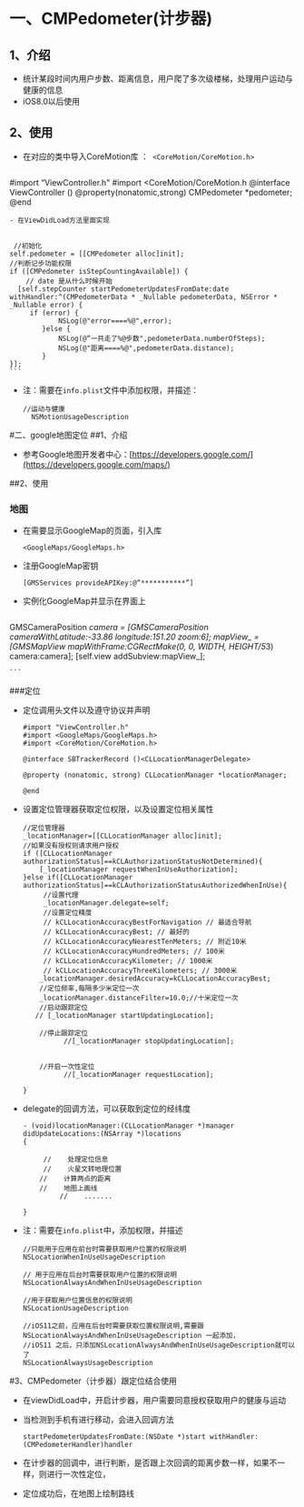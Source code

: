 # 一、CMPedometer(计步器)
##  1、介绍  
   -   统计某段时间内用户步数、距离信息，用户爬了多次级楼梯，处理用户运动与健康的信息<br>
   -   iOS8.0以后使用
   
##  2、使用
- 在对应的类中导入CoreMotion库 ：` <CoreMotion/CoreMotion.h>`
   
   ```
 #import “ViewController.h"
 #import <CoreMotion/CoreMotion.h
@interface ViewController ()
@property(nonatomic,strong) CMPedometer *pedometer; 
@end  
```
- 在ViewDidLoad方法里面实现
 
 ```
     //初始化
    self.pedometer = [[CMPedometer alloc]init];
    //判断记步功能权限
    if ([CMPedometer isStepCountingAvailable]) {
        // date 是从什么时候开始
      [self.stepCounter startPedometerUpdatesFromDate:date withHandler:^(CMPedometerData * _Nullable pedometerData, NSError * _Nullable error) {
         if (error) {
                NSLog(@"error====%@",error);
            }else {                                                                                                                                                                                                                    
                NSLog(@“一共走了%@步数",pedometerData.numberOfSteps);
                NSLog(@"距离====%@",pedometerData.distance);
            }
    }];
    ```
    
- 注：需要在`info.plist`文件中添加权限，并描述：
	
	```
	//运动与健康
      NSMotionUsageDescription
	```
	
	
#二、google地图定位
##1、介绍
  - 参考Google地图开发者中心：[https://developers.google.com/](https://developers.google.com/maps/)
  
##2、使用
### 地图

- 在需要显示GoogleMap的页面，引入库


	```
	<GoogleMaps/GoogleMaps.h>
	```

- 注册GoogleMap密钥
 
					 
	```
	[GMSServices provideAPIKey:@“***********”]
	```


- 实例化GoogleMap并显示在界面上


	```
 GMSCameraPosition *camera = [GMSCameraPosition cameraWithLatitude:-33.86
                                                            longitude:151.20
                                                                 zoom:6];
 mapView_ = [GMSMapView mapWithFrame:CGRectMake(0, 0, WIDTH, HEIGHT/5*3) camera:camera];
 [self.view addSubview:mapView_];

	```
###定位

- 定位调用头文件以及遵守协议并声明

	```
	#import "ViewController.h"
	#import <GoogleMaps/GoogleMaps.h>
	#import <CoreMotion/CoreMotion.h>
	
	@interface SBTrackerRecord ()<CLLocationManagerDelegate>
	
	@property (nonatomic, strong) CLLocationManager *locationManager;
	
	@end
	
	```

- 设置定位管理器获取定位权限，以及设置定位相关属性

	```
    //定位管理器
    _locationManager=[[CLLocationManager alloc]init];
    //如果没有授权则请求用户授权
    if ([CLLocationManager authorizationStatus]==kCLAuthorizationStatusNotDetermined){
        [_locationManager requestWhenInUseAuthorization];
    }else if([CLLocationManager authorizationStatus]==kCLAuthorizationStatusAuthorizedWhenInUse){
         //设置代理
         _locationManager.delegate=self;
         //设置定位精度
         // kCLLocationAccuracyBestForNavigation // 最适合导航
         // kCLLocationAccuracyBest; // 最好的
         // kCLLocationAccuracyNearestTenMeters; // 附近10米
         // kCLLocationAccuracyHundredMeters; // 100米
         // kCLLocationAccuracyKilometer; // 1000米
         // kCLLocationAccuracyThreeKilometers; // 3000米
        _locationManager.desiredAccuracy=kCLLocationAccuracyBest;
        //定位频率,每隔多少米定位一次
        _locationManager.distanceFilter=10.0;//十米定位一次
        //启动跟踪定位
       // [_locationManager startUpdatingLocation];
        
        //停止跟踪定位
              //[_locationManager stopUpdatingLocation];
	
	
        //开启一次性定位
              //[_locationManager requestLocation];
	
    } 
	
	```

- delegate的回调方法，可以获取到定位的经纬度

	```
	- (void)locationManager:(CLLocationManager *)manager didUpdateLocations:(NSArray *)locations
	{
	
	     //    处理定位信息
	     //    火星文转地理位置
        //    计算两点的距离
        //    地图上画线
    	     //    .......
	     		
	}
	
	```

-   注：需要在`info.plist`中，添加权限，并描述

	```
    //只能用于应用在前台时需要获取用户位置的权限说明
    NSLocationWhenInUseUsageDescription
    
    // 用于应用在后台时需要获取用户位置的权限说明
    NSLocationAlwaysAndWhenInUseUsageDescription 
    
    //用于获取用户位置信息的权限说明
    NSLocationUsageDescription
    
    //iOS11之前，应用在后台时需要获取位置权限说明,需要跟NSLocationAlwaysAndWhenInUseUsageDescription 一起添加，
    //iOS11 之后，只添加NSLocationAlwaysAndWhenInUseUsageDescription就可以了
    NSLocationAlwaysUsageDescription
	
	```





#3、CMPedometer（计步器）跟定位结合使用
-  在viewDidLoad中，开启计步器，用户需要同意授权获取用户的健康与运动
- 当检测到手机有进行移动，会进入回调方法

	```
	startPedometerUpdatesFromDate:(NSDate *)start withHandler:(CMPedometerHandler)handler
	```

- 在计步器的回调中，进行判断，是否跟上次回调的距离步数一样，如果不一样，则进行一次性定位，
- 定位成功后，在地图上绘制路线
